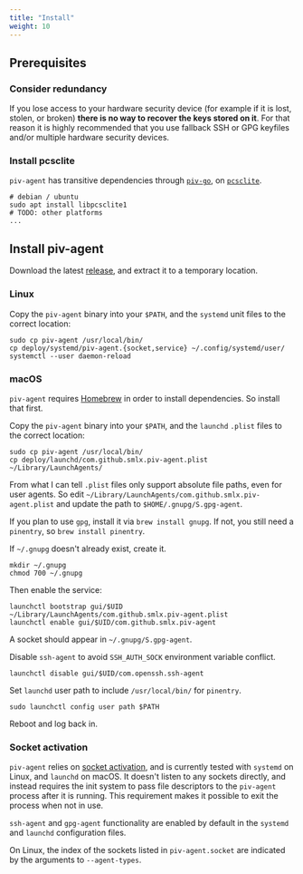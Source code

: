 ```yaml
---
title: "Install"
weight: 10
---
```


## Prerequisites

### Consider redundancy

If you lose access to your hardware security device (for example if it is lost, stolen, or broken) **there is no way to recover the keys stored on it**.
For that reason it is highly recommended that you use fallback SSH or GPG keyfiles and/or multiple hardware security devices.

### Install pcsclite

`piv-agent` has transitive dependencies through [`piv-go`](https://github.com/go-piv/piv-go#installation), on [`pcsclite`](https://pcsclite.apdu.fr/).

```
# debian / ubuntu
sudo apt install libpcsclite1
# TODO: other platforms
...
```

## Install piv-agent

Download the latest [release](https://github.com/smlx/piv-agent/releases), and extract it to a temporary location.

### Linux

Copy the `piv-agent` binary into your `$PATH`, and the `systemd` unit files to the correct location:

```
sudo cp piv-agent /usr/local/bin/
cp deploy/systemd/piv-agent.{socket,service} ~/.config/systemd/user/
systemctl --user daemon-reload
```

### macOS

`piv-agent` requires [Homebrew](https://brew.sh) in order to install dependencies.
So install that first.

Copy the `piv-agent` binary into your `$PATH`, and the `launchd` `.plist` files to the correct location:

```
sudo cp piv-agent /usr/local/bin/
cp deploy/launchd/com.github.smlx.piv-agent.plist ~/Library/LaunchAgents/
```

From what I can tell `.plist` files only support absolute file paths, even for user agents.
So edit `~/Library/LaunchAgents/com.github.smlx.piv-agent.plist` and update the path to `$HOME/.gnupg/S.gpg-agent`.

If you plan to use `gpg`, install it via `brew install gnupg`.
If not, you still need a `pinentry`, so `brew install pinentry`.

If `~/.gnupg` doesn't already exist, create it.

```
mkdir ~/.gnupg
chmod 700 ~/.gnupg
```

Then enable the service:

```
launchctl bootstrap gui/$UID ~/Library/LaunchAgents/com.github.smlx.piv-agent.plist
launchctl enable gui/$UID/com.github.smlx.piv-agent
```

A socket should appear in `~/.gnupg/S.gpg-agent`.

Disable `ssh-agent` to avoid `SSH_AUTH_SOCK` environment variable conflict.

```
launchctl disable gui/$UID/com.openssh.ssh-agent
```

Set `launchd` user path to include `/usr/local/bin/` for `pinentry`.

```
sudo launchctl config user path $PATH
```

Reboot and log back in.

### Socket activation

`piv-agent` relies on [socket activation](https://0pointer.de/blog/projects/socket-activated-containers.html), and is currently tested with `systemd` on Linux, and `launchd` on macOS.
It doesn't listen to any sockets directly, and instead requires the init system to pass file descriptors to the `piv-agent` process after it is running.
This requirement makes it possible to exit the process when not in use.

`ssh-agent` and `gpg-agent` functionality are enabled by default in the `systemd` and `launchd` configuration files.

On Linux, the index of the sockets listed in `piv-agent.socket` are indicated by the arguments to `--agent-types`.
